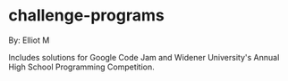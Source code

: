 challenge-programs
==================
By: Elliot M

Includes solutions for Google Code Jam and Widener University's Annual High School Programming Competition.
